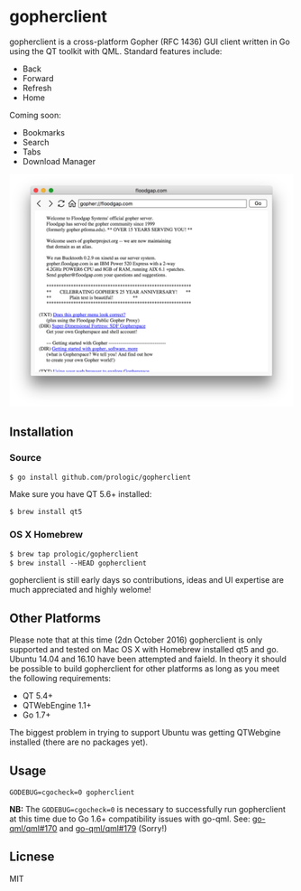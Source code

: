 # gopherclient

gopherclient is a cross-platform Gopher (RFC 1436) GUI client written in Go
using the QT toolkit with QML. Standard features include:

- Back
- Forward
- Refresh
- Home

Coming soon:

- Bookmarks
- Search
- Tabs
- Download Manager

![Gopher Client](/screenshot.png?raw=true "Gopher Client")

## Installation

### Source

```#!bash
$ go install github.com/prologic/gopherclient
```

Make sure you have QT 5.6+ installed:

```#!bash
$ brew install qt5
```

### OS X Homebrew

```#!bash
$ brew tap prologic/gopherclient
$ brew install --HEAD gopherclient
```

gopherclient is still early days so contributions, ideas and UI expertise are
much appreciated and highly welome!

## Other Platforms

Please note that at this time (2dn October 2016) gopherclient is only supported
and tested on Mac OS X with Homebrew installed qt5 and go. Ubuntu 14.04
and 16.10 have been attempted and faield. In theory it should be possible to
build gopherclient for other platforms as long as you meet the following
requirements:

- QT 5.4+
- QTWebEngine 1.1+
- Go 1.7+

The biggest problem in trying to support Ubuntu was getting QTWebgine installed
(there are no packages yet).

## Usage

```#!bash
GODEBUG=cgocheck=0 gopherclient
```

**NB:** The `GODEBUG=cgocheck=0` is necessary to successfully run gopherclient
        at this time due to Go 1.6+ compatibility issues with go-qml.
        See: [go-qml/qml#170](https://github.com/go-qml/qml/issues/170)
             and [go-qml/qml#179](https://github.com/go-qml/qml/issues/179)
             (Sorry!)

## Licnese

MIT
